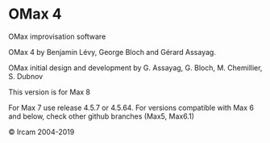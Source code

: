 # OMax 4

OMax improvisation software

OMax 4 by Benjamin Lévy, George Bloch and Gérard Assayag.

OMax initial design and development by G. Assayag, G. Bloch, M. Chemillier, S. Dubnov

This version is for Max 8

For Max 7 use release 4.5.7 or 4.5.64. For versions compatible with  Max 6 and below, check other github branches (Max5, Max6.1)

© Ircam 2004-2019
